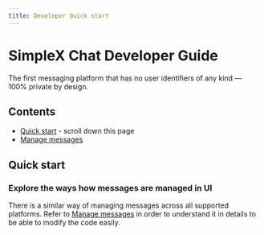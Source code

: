 ```yaml
---
title: Developer Quick start
---
```

# SimpleX Chat Developer Guide

The first messaging platform that has no user identifiers of any kind — 100% private by design.

## Contents

- [Quick start](#quick-start) - scroll down this page
- [Manage messages](./manage-messages.md)

## Quick start

### Explore the ways how messages are managed in UI

There is a similar way of managing messages across all supported platforms. Refer to [Manage messages](./manage-messages.md) in order to understand it in details to be able to modify the code easily.
